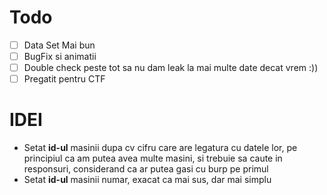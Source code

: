 # Todo
- [ ] Data Set Mai bun
- [ ] BugFix si animatii
- [ ] Double check peste tot sa nu dam leak la mai multe date decat vrem :))
- [ ] Pregatit pentru CTF
# IDEI
- Setat **id-ul** masinii dupa cv cifru care are legatura cu datele lor, pe principiul ca am putea avea multe masini, si trebuie sa caute in responsuri, considerand ca ar putea gasi cu burp pe primul
- Setat **id-ul** masinii numar, exacat ca mai sus, dar mai simplu